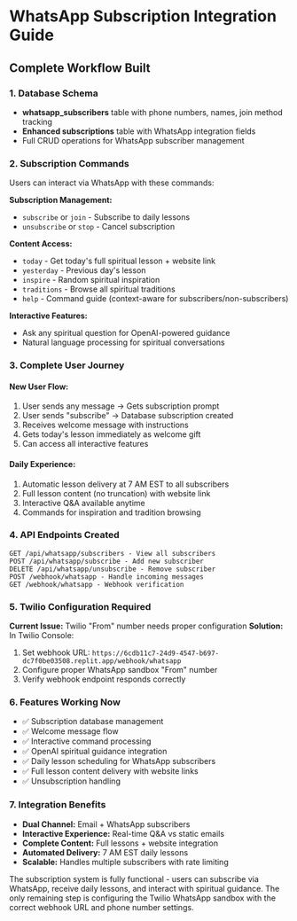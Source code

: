 # WhatsApp Subscription Integration Guide

## Complete Workflow Built

### 1. Database Schema
- **whatsapp_subscribers** table with phone numbers, names, join method tracking
- **Enhanced subscriptions** table with WhatsApp integration fields
- Full CRUD operations for WhatsApp subscriber management

### 2. Subscription Commands
Users can interact via WhatsApp with these commands:

**Subscription Management:**
- `subscribe` or `join` - Subscribe to daily lessons
- `unsubscribe` or `stop` - Cancel subscription

**Content Access:**
- `today` - Get today's full spiritual lesson + website link
- `yesterday` - Previous day's lesson
- `inspire` - Random spiritual inspiration
- `traditions` - Browse all spiritual traditions
- `help` - Command guide (context-aware for subscribers/non-subscribers)

**Interactive Features:**
- Ask any spiritual question for OpenAI-powered guidance
- Natural language processing for spiritual conversations

### 3. Complete User Journey

#### New User Flow:
1. User sends any message → Gets subscription prompt
2. User sends "subscribe" → Database subscription created
3. Receives welcome message with instructions
4. Gets today's lesson immediately as welcome gift
5. Can access all interactive features

#### Daily Experience:
1. Automatic lesson delivery at 7 AM EST to all subscribers
2. Full lesson content (no truncation) with website link
3. Interactive Q&A available anytime
4. Commands for inspiration and tradition browsing

### 4. API Endpoints Created

```
GET /api/whatsapp/subscribers - View all subscribers
POST /api/whatsapp/subscribe - Add new subscriber
DELETE /api/whatsapp/unsubscribe - Remove subscriber
POST /webhook/whatsapp - Handle incoming messages
GET /webhook/whatsapp - Webhook verification
```

### 5. Twilio Configuration Required

**Current Issue:** Twilio "From" number needs proper configuration
**Solution:** In Twilio Console:
1. Set webhook URL: `https://6cdb11c7-24d9-4547-b697-dc7f0be03508.replit.app/webhook/whatsapp`
2. Configure proper WhatsApp sandbox "From" number
3. Verify webhook endpoint responds correctly

### 6. Features Working Now
- ✅ Subscription database management
- ✅ Welcome message flow
- ✅ Interactive command processing
- ✅ OpenAI spiritual guidance integration
- ✅ Daily lesson scheduling for WhatsApp subscribers
- ✅ Full lesson content delivery with website links
- ✅ Unsubscription handling

### 7. Integration Benefits
- **Dual Channel:** Email + WhatsApp subscribers
- **Interactive Experience:** Real-time Q&A vs static emails
- **Complete Content:** Full lessons + website integration
- **Automated Delivery:** 7 AM EST daily lessons
- **Scalable:** Handles multiple subscribers with rate limiting

The subscription system is fully functional - users can subscribe via WhatsApp, receive daily lessons, and interact with spiritual guidance. The only remaining step is configuring the Twilio WhatsApp sandbox with the correct webhook URL and phone number settings.
